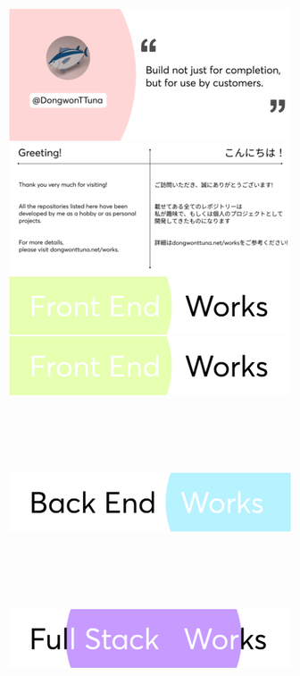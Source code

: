 ![Top Banner](img/topBanner.png)
![Greeting Banner](img/greeting.png)
[![frontend Banner](/img/frontendWorks.png)](https://dongwontuna.net/works/frontend/)
<a href="https://dongwontuna.net/works/frontend/">
<img src="/img/frontendWorks.png" alt="frontendWorksBanner"/>
</a>
<br/>
<br/>
<br/>
<br/>
<br/>
<br/>
<br/>
<br/>
<br/>
<a href="https://dongwontuna.net/works/backend/">
<img src="/img/backendWorks.png" alt="backWorksBanner"/>
</a>
<br/>
<br/>
<br/>
<br/>
<br/>
<br/>
<br/>
<br/>
<br/>
<a href="https://dongwontuna.net/works/fullstack/">
<img src="/img/fullstackWorks.png" alt="fullStackWorksBanner"/>
</a>
<br/>
<br/>
<br/>
<br/>
<br/>
<br/>
<br/>
<br/>
<br/>